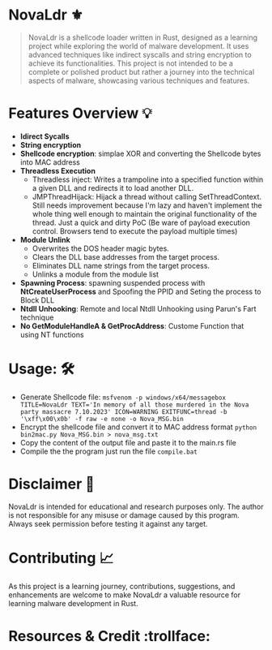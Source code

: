 # NovaLdr :fleur_de_lis:
> NovaLdr is a shellcode loader written in Rust, designed as a learning project while exploring the world of malware development. It uses advanced techniques like indirect syscalls and string encryption to achieve its functionalities. This project is not intended to be a complete or polished product but rather a journey into the technical aspects of malware, showcasing various techniques and features.

# Features Overview :bulb:
   * **Idirect Sycalls**
   * **String encryption**
   * **Shellcode encryption**: simplae XOR and converting the Shellcode bytes into MAC address
   * **Threadless Execution**
      * Threadless inject: Writes a trampoline into a specified function within a given DLL and redirects it to load another DLL.
      * JMPThreadHijack: Hijack a thread without calling SetThreadContext. Still needs improvement because I'm lazy and haven't implement the whole thing well enough to maintain the original functionality of the thread. Just a quick and dirty PoC (Be ware of payload execution control. Browsers tend to execute the payload multiple times)
   * **Module Unlink**
      * Overwrites the DOS header magic bytes.
      * Clears the DLL base addresses from the target process.
      * Eliminates DLL name strings from the target process.
      * Unlinks a module from the module list
   * **Spawning Process**: spawning suspended process with **NtCreateUserProcess** and Spoofing the PPID and Seting the process to Block DLL
   * **Ntdll Unhooking**: Remote and local Ntdll Unhooking using Parun's Fart technique
   * **No GetModuleHandleA & GetProcAddress**: Custome Function that using NT functions

# Usage: :hammer_and_wrench:
   * Generate Shellcode file: `msfvenom -p windows/x64/messagebox TITLE=NovaLdr TEXT='In memory of all those murdered in the Nova party massacre 7.10.2023' ICON=WARNING EXITFUNC=thread -b '\xff\x00\x0b' -f raw -e none -o Nova_MSG.bin`
   * Encrypt the shellcode file and convert it to MAC address format `python bin2mac.py Nova_MSG.bin > nova_msg.txt`
   * Copy the content of the output file and paste it to the main.rs file
   * Compile the the program just run the file `compile.bat`

# Disclaimer :loudspeaker:
NovaLdr is intended for educational and research purposes only. The author is not responsible for any misuse or damage caused by this program. Always seek permission before testing it against any target.

# Contributing :chart_with_upwards_trend:
As this project is a learning journey, contributions, suggestions, and enhancements are welcome to make NovaLdr a valuable resource for learning malware development in Rust.

# Resources & Credit :trollface:
